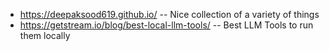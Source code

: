 + https://deepaksood619.github.io/ -- Nice collection of a variety of things
+ https://getstream.io/blog/best-local-llm-tools/ -- Best LLM Tools to run them locally
